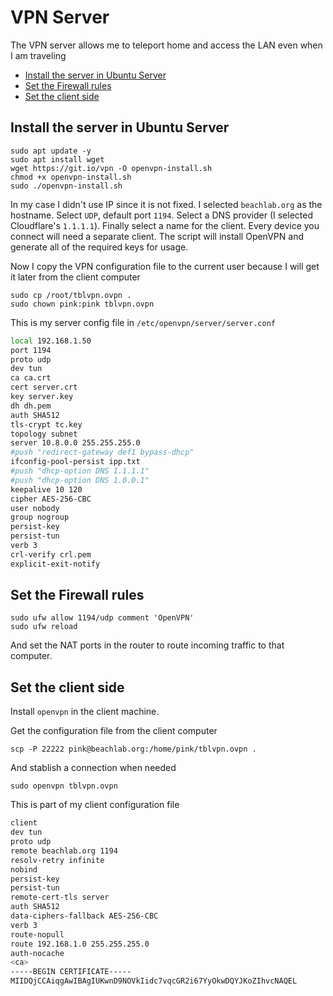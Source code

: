# VPN Server

The VPN server allows me to teleport home and access the LAN even when I am traveling

- [Install the server in Ubuntu Server](#install-the-server-in-ubuntu-server)
- [Set the Firewall rules](#set-the-firewall-rules)
- [Set the client side](#set-the-client-side)


## Install the server in Ubuntu Server

```
sudo apt update -y
sudo apt install wget
wget https://git.io/vpn -O openvpn-install.sh
chmod +x openvpn-install.sh
sudo ./openvpn-install.sh
```

In my case I didn't use IP since it is not fixed. I selected `beachlab.org` as the hostname. Select `UDP`, default port `1194`. Select a DNS provider (I selected Cloudflare's `1.1.1.1`). Finally select a name for the client. Every device you connect will need a separate client. The script will install OpenVPN and generate all of the required keys for usage.

Now I copy the VPN configuration file to the current user because I will get it later from the client computer

```
sudo cp /root/tblvpn.ovpn .
sudo chown pink:pink tblvpn.ovpn
```

This is my server config file in `/etc/openvpn/server/server.conf`

```bash
local 192.168.1.50
port 1194
proto udp
dev tun
ca ca.crt
cert server.crt
key server.key
dh dh.pem
auth SHA512
tls-crypt tc.key
topology subnet
server 10.8.0.0 255.255.255.0
#push "redirect-gateway def1 bypass-dhcp"
ifconfig-pool-persist ipp.txt
#push "dhcp-option DNS 1.1.1.1"
#push "dhcp-option DNS 1.0.0.1"
keepalive 10 120
cipher AES-256-CBC
user nobody
group nogroup
persist-key
persist-tun
verb 3
crl-verify crl.pem
explicit-exit-notify
```

## Set the Firewall rules

```
sudo ufw allow 1194/udp comment 'OpenVPN'
sudo ufw reload
```

And set the NAT ports in the router to route incoming traffic to that computer.

## Set the client side

Install `openvpn` in the client machine.

Get the configuration file from the client computer

`scp -P 22222 pink@beachlab.org:/home/pink/tblvpn.ovpn .`

And stablish a connection when needed

`sudo openvpn tblvpn.ovpn`

This is part of my client configuration file

```bash
client
dev tun
proto udp
remote beachlab.org 1194
resolv-retry infinite
nobind
persist-key
persist-tun
remote-cert-tls server
auth SHA512
data-ciphers-fallback AES-256-CBC
verb 3
route-nopull
route 192.168.1.0 255.255.255.0
auth-nocache
<ca>
-----BEGIN CERTIFICATE-----
MIIDQjCCAiqgAwIBAgIUKwnD9NOVkIidc7vqcGR2i67YyOkwDQYJKoZIhvcNAQEL
```

